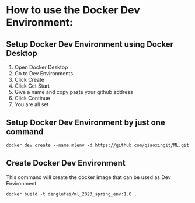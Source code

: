 # How to use the Docker Dev Environment:

## Setup Docker Dev Environment using Docker Desktop

1. Open Docker Desktop
1. Go to Dev Environments
1. Click Create
1. Click Get Start
1. Give a name and copy paste your github address
1. Click Continue
1. You are all set

## Setup Docker Dev Environment by just one command

`docker dev create --name mlenv -d https://github.com/qiaoxingit/ML.git`

## Create Docker Dev Environment

This command will create the docker image that can be used as Dev Environment:

`docker build -t denglufei/ml_2023_spring_env:1.0 .`
